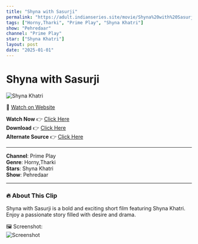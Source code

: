 ```yaml
---
title: "Shyna with Sasurji"
permalink: "https://adult.indianseries.site/movie/Shyna%20with%20Sasurji"
tags: ["Horny,Tharki", "Prime Play", "Shyna Khatri"]
show: "Pehredaar"
channel: "Prime Play"
star: ["Shyna Khatri"]
layout: post
date: "2025-01-01"
---
```


# Shyna with Sasurji

![Shyna Khatri](https://shorts.desisins.com/wp-content/uploads/2023/08/Shyna-Khatri-Pehredaar-DesiSins.com_.jpg)

🔗 [Watch on Website](https://adult.indianseries.site/movie/Shyna%20with%20Sasurji)

**Watch Now** 👉 [Click Here](https://adult.indianseries.site/movie/Shyna%20with%20Sasurji)  
**Download** 👉 [Click Here](https://adult.indianseries.site/movie/Shyna%20with%20Sasurji)  
**Alternate Source** 👉 [Click Here](https://adult.indianseries.site/movie/Shyna%20with%20Sasurji)

---

**Channel**: Prime Play  
**Genre**: Horny,Tharki  
**Stars**: Shyna Khatri  
**Show**: Pehredaar

---

### 🔥 About This Clip

Shyna with Sasurji is a bold and exciting short film featuring Shyna Khatri. Enjoy a passionate story filled with desire and drama.
 
🖼️ Screenshot:  
![Screenshot](https://shorts.desisins.com/wp-content/uploads/2023/08/Shyna-Khatri-Pehredaar-DesiSins.com_.jpg)
